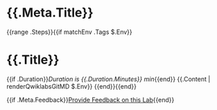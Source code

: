 # {{.Meta.Title}}

{{range .Steps}}{{if matchEnv .Tags $.Env}}
# {{.Title}}

{{if .Duration}}*Duration is {{.Duration.Minutes}} min*{{end}}
{{.Content | renderQwiklabsGitMD $.Env}}
{{end}}{{end}}

{{if .Meta.Feedback}}[Provide Feedback on this Lab]({{.Meta.Feedback}}){{end}}
